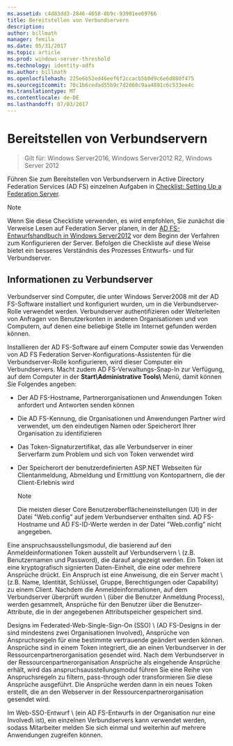 ```yaml
---
ms.assetid: c4d83dd3-2846-4658-8b9c-93901ee69766
title: Bereitstellen von Verbundservern
description: 
author: billmath
manager: femila
ms.date: 05/31/2017
ms.topic: article
ms.prod: windows-server-threshold
ms.technology: identity-adfs
ms.author: billmath
ms.openlocfilehash: 225e6b52ed46eef6f2ccacb5b0d9c6e6d880f475
ms.sourcegitcommit: 70c1b6cedad55b9c7d2068c9aa4891c6c533ee4c
ms.translationtype: MT
ms.contentlocale: de-DE
ms.lasthandoff: 07/03/2017
---
```

# <a name="deploying-federation-servers"></a>Bereitstellen von Verbundservern

>Gilt für: Windows Server2016, Windows Server2012 R2, Windows Server 2012

Führen Sie zum Bereitstellen von Verbundservern in Active Directory Federation Services \(AD FS\) einzelnen Aufgaben in [Checklist: Setting Up a Federation Server](Checklist--Setting-Up-a-Federation-Server.md).  
  
> [!NOTE]  
> Wenn Sie diese Checkliste verwenden, es wird empfohlen, Sie zunächst die Verweise Lesen auf Federation Server planen, in der [AD FS-Entwurfshandbuch in Windows Server2012](https://technet.microsoft.com/library/dd807036.aspx) vor dem Beginn der Verfahren zum Konfigurieren der Server. Befolgen die Checkliste auf diese Weise bietet ein besseres Verständnis des Prozesses Entwurfs- und für Verbundserver.  
  
## <a name="about-federation-servers"></a>Informationen zu Verbundserver  
Verbundserver sind Computer, die unter Windows Server2008 mit der AD FS-Software installiert und konfiguriert wurden, um in die Verbundserver-Rolle verwendet werden. Verbundserver authentifizieren oder Weiterleiten von Anfragen von Benutzerkonten in anderen Organisationen und von Computern, auf denen eine beliebige Stelle im Internet gefunden werden können.  
  
Installieren der AD FS-Software auf einem Computer sowie das Verwenden von AD FS Federation Server-Konfigurations-Assistenten für die Verbundserver-Rolle konfigurieren, wird dieser Computer ein Verbundservers. Macht zudem AD FS-Verwaltungs-Snap-In zur Verfügung, auf dem Computer in der **Start\\Administrative Tools\\** Menü, damit können Sie Folgendes angeben:  
  
-   Der AD FS-Hostname, Partnerorganisationen und Anwendungen Token anfordert und Antworten senden können  
  
-   Die AD FS-Kennung, die Organisationen und Anwendungen Partner wird verwendet, um den eindeutigen Namen oder Speicherort Ihrer Organisation zu identifizieren  
  
-   Das Token\-Signaturzertifikat, das alle Verbundserver in einer Serverfarm zum Problem und sich von Token verwendet wird  
  
-   Der Speicherort der benutzerdefinierten ASP.NET Webseiten für Clientanmeldung, Abmeldung und Ermittlung von Kontopartnern, die der Client-Erlebnis wird  
  
    > [!NOTE]  
    > Die meisten dieser Core Benutzeroberflächeneinstellungen \(UI\) in der Datei "Web.config" auf jedem Verbundserver enthalten sind. AD FS-Hostname und AD FS-ID-Werte werden in der Datei "Web.config" nicht angegeben.  
  
Eine anspruchsausstellungsmodul, die basierend auf den Anmeldeinformationen Token ausstellt auf Verbundservern \ (z.B. Benutzernamen und Password\), die darauf angezeigt werden. Ein Token ist eine kryptografisch signierten Daten-Einheit, die eine oder mehrere Ansprüche drückt. Ein Anspruch ist eine Anweisung, die ein Server macht \ (z.B. Name, Identität, Schlüssel, Gruppe, Berechtigungen oder Capability\) zu einem Client. Nachdem die Anmeldeinformationen, auf dem Verbundserver überprüft wurden \ (über die Benutzer Anmeldung Process\), werden gesammelt, Ansprüche für den Benutzer über die Benutzer-Attribute, die in der angegebenen Attributspeicher gespeichert sind.  
  
Designs im Federated-Web-Single\-Sign\-On \(SSO\) \ (AD FS-Designs in der sind mindestens zwei Organisationen Involved\), Ansprüche von Anspruchsregeln für eine bestimmte vertrauende geändert werden können. Ansprüche sind in einem Token integriert, die an einen Verbundserver in der Ressourcenpartnerorganisation gesendet wird. Nach dem Verbundserver in der Ressourcenpartnerorganisation Ansprüche als eingehende Ansprüche erhält, wird das anspruchsausstellungsmodul führen Sie eine Reihe von Anspruchsregeln zu filtern, pass-through oder transformieren Sie diese Ansprüche ausgeführt. Die Ansprüche werden dann in ein neues Token erstellt, die an den Webserver in der Ressourcenpartnerorganisation gesendet wird.  
  
Im Web-SSO-Entwurf \ (ein AD FS-Entwurfs in der Organisation nur eine Involved\ ist), ein einzelnen Verbundservers kann verwendet werden, sodass Mitarbeiter melden Sie sich einmal und weiterhin auf mehrere Anwendungen zugreifen können.  
  
